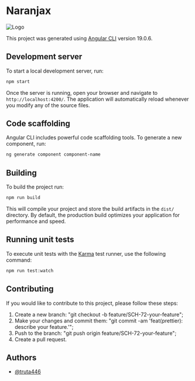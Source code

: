 # Naranjax

![Logo](https://images.ctfassets.net/yxlyq25bynna/51GkzeNqwLrOzm9osW1h3a/d713d4c2346b90be4987039051f10ff8/NX_LandingComercios_H-v1.png?fm=webp&w=1450)

This project was generated using [Angular CLI](https://github.com/angular/angular-cli) version 19.0.6.

## Development server

To start a local development server, run:

```bash
npm start
```

Once the server is running, open your browser and navigate to `http://localhost:4200/`. The application will automatically reload whenever you modify any of the source files.

## Code scaffolding

Angular CLI includes powerful code scaffolding tools. To generate a new component, run:

```bash
ng generate component component-name
```

## Building

To build the project run:

```bash
npm run build
```

This will compile your project and store the build artifacts in the `dist/` directory. By default, the production build optimizes your application for performance and speed.

## Running unit tests

To execute unit tests with the [Karma](https://karma-runner.github.io) test runner, use the following command:

```bash
npm run test:watch
```

## Contributing

If you would like to contribute to this project, please follow these steps:

1. Create a new branch: "git checkout -b feature/SCH-72-your-feature";
2. Make your changes and commit them: "git commit -am 'feat(prettier): describe your feature.'";
3. Push to the branch: "git push origin feature/SCH-72-your-feature";
4. Create a pull request.

## Authors

- [@truta446](https://www.github.com/truta446)
